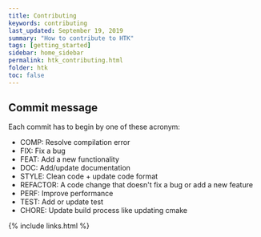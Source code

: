 ```yaml
---
title: Contributing
keywords: contributing
last_updated: September 19, 2019
summary: "How to contribute to HTK"
tags: [getting_started]
sidebar: home_sidebar
permalink: htk_contributing.html
folder: htk
toc: false
---
```


## Commit message

Each commit has to begin by one of these acronym:
- COMP: Resolve compilation error
- FIX: Fix a bug
- FEAT: Add a new functionality
- DOC: Add/update documentation
- STYLE: Clean code + update code format
- REFACTOR: A code change that doesn't fix a bug or add a new feature
- PERF: Improve performance
- TEST: Add or update test
- CHORE: Update build process like updating cmake

{% include links.html %}
